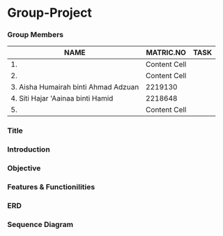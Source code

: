 # Group-Project
### Group Members
|     NAME      |   MATRIC.NO   |     TASK      | 
| ------------- | ------------- | ------------- |
|1.             | Content Cell  |               |
|2.             | Content Cell  |               |
|3. Aisha Humairah binti Ahmad Adzuan  | 2219130  |        |
|4. Siti Hajar 'Aainaa binti Hamid | 2218648  |        |
|5.             | Content Cell  |               |
        

### Title


### Introduction


### Objective


### Features & Functionilities


### ERD


### Sequence Diagram
